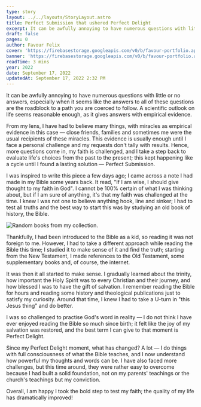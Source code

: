 ```yaml
---
type: story
layout: ../../layouts/StoryLayout.astro
title: Perfect Submission that ushered Perfect Delight
excerpt: It can be awfully annoying to have numerous questions with little or no answers, especially when it seems like the answers to all of these questions are the roadblock to a path you are coerced to follow.
draft: false
pages: 0
author: Favour Felix
cover: 'https://firebasestorage.googleapis.com/v0/b/favour-portfolio.appspot.com/o/stories%2Fps-1.webp?alt=media&token=4b13a8d4-5277-4fc6-bbd0-66d22adec000'
banner: 'https://firebasestorage.googleapis.com/v0/b/favour-portfolio.appspot.com/o/stories%2Fps-banner.png?alt=media&token=a4711ebb-7f44-4b18-b61f-5d87470ee58a'
readTime: 3 mins
year: 2022
date: September 17, 2022
updatedAt: September 17, 2022 2:32 PM
---
```


It can be awfully annoying to have numerous questions with little or no answers, especially when it seems like the answers to all of these questions are the roadblock to a path you are coerced to follow. A scientific outlook on life seems reasonable enough, as it gives answers with empirical evidence.

From my lens, I have had to believe many things, with miracles as empirical evidence in this case — close friends, families and sometimes me were the usual recipients of these miracles. This evidence is usually enough until I face a personal challenge and my requests don't tally with results. Hence, more questions come in, my faith is challenged, and I take a step back to evaluate life's choices from the past to the present; this kept happening like a cycle until I found a lasting solution — Perfect Submission.

I was inspired to write this piece a few days ago; I came across a note I had made in my Bible some years back. It read, "If I am wise, I should give thought to my faith in God". I cannot be 100% certain of what I was thinking about, but if I am sure of anything, it's that my faith was challenged at the time. I knew I was not one to believe anything hook, line and sinker; I had to test all truths and the best way to start this was by studying an old book of history, the Bible.

![Random books from my collection.](https://firebasestorage.googleapis.com/v0/b/favour-portfolio.appspot.com/o/stories%2Fps-2.webp?alt=media&token=299f27fd-b54b-4aec-9080-1cfee2caa45e)

Thankfully, I had been introduced to the Bible as a kid, so reading it was not foreign to me. However, I had to take a different approach while reading the Bible this time; I studied it to make sense of it and find the truth; starting from the New Testament, I made references to the Old Testament, some supplementary books and, of course, the internet. 

It was then it all started to make sense. I gradually learned about the trinity, how important the Holy Spirit was to every Christian and their journey, and how blessed I was to have the gift of salvation. I remember reading the Bible for hours and reading some history and theological publications just to satisfy my curiosity. Around that time, I knew I had to take a U-turn in "this Jesus thing" and do better. 

I was so challenged to practise God's word in reality — I do not think I have ever enjoyed reading the Bible so much since birth; it felt like the joy of my salvation was restored, and the best term I can give to that moment is Perfect Delight.

Since my Perfect Delight moment, what has changed? A lot — I do things with full consciousness of what the Bible teaches, and I now understand how powerful my thoughts and words can be. I have also faced more challenges, but this time around, they were rather easy to overcome because I had built a solid foundation, not on my parents' teachings or the church's teachings but my conviction.

Overall, I am happy I took the bold step to test my faith; the quality of my life has dramatically improved!